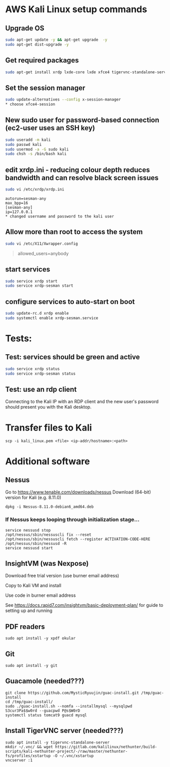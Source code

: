# AWS Kali Linux setup commands

## Upgrade OS
```bash
sudo apt-get update -y && apt-get upgrade  -y
sudo apt-get dist-upgrade -y
```
## Get required packages
```bash
sudo apt-get install xrdp lxde-core lxde xfce4 tigervnc-standalone-server -y
```
## Set the session manager
```bash
sudo update-alternatives --config x-session-manager
* choose xfce4-session
```

## New sudo user for password-based connection (ec2-user uses an SSH key)
```bash
sudo useradd -m kali
sudo passwd kali
sudo usermod -a -G sudo kali
sudo chsh -s /bin/bash kali
```

## edit xrdp.ini - reducing colour depth reduces bandwidth and can resolve black screen issues
```bash
sudo vi /etc/xrdp/xrdp.ini
```

    autorun=sesman-any
    max_bpp=16
    [sesman-any]
    ip=127.0.0.1
    * changed username and password to the kali user

## Allow more than root to access the system
```bash
sudo vi /etc/X11/Xwrapper.config
```
> allowed_users=anybody

## start services
```bash
sudo service xrdp start
sudo service xrdp-sesman start
```
## configure services to auto-start on boot
```bash
sudo update-rc.d xrdp enable
sudo systemctl enable xrdp-sesman.service
```

# Tests:
## Test: services should be green and active
```bash
sudo service xrdp status
sudo service xrdp-sesman status
```

## Test: use an rdp client
Connecting to the Kali IP with an RDP client and the new user's password should present you with the Kali desktop.

# Transfer files to Kali
```
scp -i kali_linux.pem <file> <ip-addr/hostname>:<path>
```

# Additional software
## Nessus
Go to https://www.tenable.com/downloads/nessus
Download (64-bit) version for Kali (e.g. 8.11.0)
```
dpkg -i Nessus-8.11.0-debian6_amd64.deb
```

### If Nessus keeps looping through initialization stage...
```
service nessusd stop 
/opt/nessus/sbin/nessuscli fix --reset 
/opt/nessus/sbin/nessuscli fetch --register ACTIVATION-CODE-HERE  
/opt/nessus/sbin/nessusd -R 
service nessusd start
```

## InsightVM (was Nexpose)
Download free trial version (use burner email address)

Copy to Kali VM and install

Use code in burner email address

See https://docs.rapid7.com/insightvm/basic-deployment-plan/ for guide to setting up and running

## PDF readers
```
sudo apt install -y xpdf okular
```

## Git
```
sudo apt install -y git
```

## Guacamole (needed???)
```
git clone https://github.com/MysticRyuujin/guac-install.git /tmp/guac-install
cd /tmp/guac-install/
sudo ./guac-install.sh --nomfa --installmysql --mysqlpwd S3cur3Pa$$w0rd --guacpwd P@s$W0rD
systemctl status tomcat9 guacd mysql
```
## Install TigerVNC server (needed???)
```
sudo apt install -y tigervnc-standalone-server
mkdir ~/.vnc/ && wget https://gitlab.com/kalilinux/nethunter/build-scripts/kali-nethunter-project/-/raw/master/nethunter-fs/profiles/xstartup -O ~/.vnc/xstartup
vncserver :1
```

